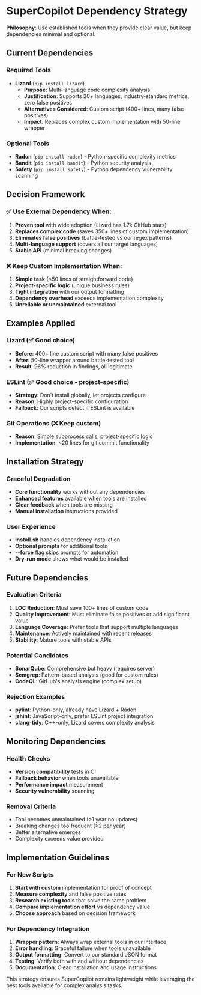 # SuperCopilot Dependency Strategy

**Philosophy**: Use established tools when they provide clear value, but keep dependencies minimal and optional.

## Current Dependencies

### Required Tools
- **Lizard** (`pip install lizard`)
  - **Purpose**: Multi-language code complexity analysis
  - **Justification**: Supports 20+ languages, industry-standard metrics, zero false positives
  - **Alternatives Considered**: Custom script (400+ lines, many false positives)
  - **Impact**: Replaces complex custom implementation with 50-line wrapper

### Optional Tools
- **Radon** (`pip install radon`) - Python-specific complexity metrics
- **Bandit** (`pip install bandit`) - Python security analysis
- **Safety** (`pip install safety`) - Python dependency vulnerability scanning

## Decision Framework

### ✅ Use External Dependency When:
1. **Proven tool** with wide adoption (Lizard has 1.7k GitHub stars)
2. **Replaces complex code** (saves 350+ lines of custom implementation)
3. **Eliminates false positives** (battle-tested vs our regex patterns)
4. **Multi-language support** (covers all our target languages)
5. **Stable API** (minimal breaking changes)

### ❌ Keep Custom Implementation When:
1. **Simple task** (<50 lines of straightforward code)
2. **Project-specific logic** (unique business rules)
3. **Tight integration** with our output formatting
4. **Dependency overhead** exceeds implementation complexity
5. **Unreliable or unmaintained** external tool

## Examples Applied

### Lizard (✅ Good choice)
- **Before**: 400+ line custom script with many false positives
- **After**: 50-line wrapper around battle-tested tool
- **Result**: 96% reduction in findings, all legitimate

### ESLint (✅ Good choice - project-specific)
- **Strategy**: Don't install globally, let projects configure
- **Reason**: Highly project-specific configuration
- **Fallback**: Our scripts detect if ESLint is available

### Git Operations (❌ Keep custom)
- **Reason**: Simple subprocess calls, project-specific logic
- **Implementation**: <20 lines for git commit functionality

## Installation Strategy

### Graceful Degradation
- **Core functionality** works without any dependencies
- **Enhanced features** available when tools are installed
- **Clear feedback** when tools are missing
- **Manual installation** instructions provided

### User Experience
- **install.sh** handles dependency installation
- **Optional prompts** for additional tools
- **--force** flag skips prompts for automation
- **Dry-run mode** shows what would be installed

## Future Dependencies

### Evaluation Criteria
1. **LOC Reduction**: Must save 100+ lines of custom code
2. **Quality Improvement**: Must eliminate false positives or add significant value
3. **Language Coverage**: Prefer tools that support multiple languages
4. **Maintenance**: Actively maintained with recent releases
5. **Stability**: Mature tools with stable APIs

### Potential Candidates
- **SonarQube**: Comprehensive but heavy (requires server)
- **Semgrep**: Pattern-based analysis (good for custom rules)
- **CodeQL**: GitHub's analysis engine (complex setup)

### Rejection Examples
- **pylint**: Python-only, already have Lizard + Radon
- **jshint**: JavaScript-only, prefer ESLint project integration
- **clang-tidy**: C++-only, Lizard covers complexity analysis

## Monitoring Dependencies

### Health Checks
- **Version compatibility** tests in CI
- **Fallback behavior** when tools unavailable
- **Performance impact** measurement
- **Security vulnerability** scanning

### Removal Criteria
- Tool becomes unmaintained (>1 year no updates)
- Breaking changes too frequent (>2 per year)
- Better alternative emerges
- Complexity exceeds value provided

## Implementation Guidelines

### For New Scripts
1. **Start with custom** implementation for proof of concept
2. **Measure complexity** and false positive rates
3. **Research existing tools** that solve the same problem
4. **Compare implementation effort** vs dependency value
5. **Choose approach** based on decision framework

### For Dependency Integration
1. **Wrapper pattern**: Always wrap external tools in our interface
2. **Error handling**: Graceful failure when tools unavailable
3. **Output formatting**: Convert to our standard JSON format
4. **Testing**: Verify both with and without dependencies
5. **Documentation**: Clear installation and usage instructions

This strategy ensures SuperCopilot remains lightweight while leveraging the best tools available for complex analysis tasks.
